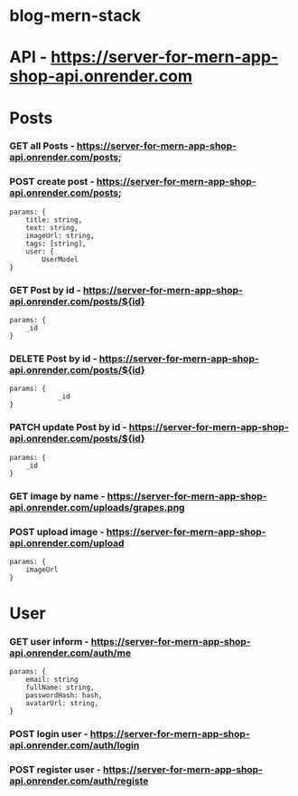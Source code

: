 # blog-mern-stack
# API - https://server-for-mern-app-shop-api.onrender.com

# Posts 
### GET all Posts - https://server-for-mern-app-shop-api.onrender.com/posts; 

### POST create post - https://server-for-mern-app-shop-api.onrender.com/posts; 
	params: {
		title: string,
		text: string,
		imageUrl: string,
		tags: [string],
		user: {
			UserModel
	}
### GET Post by id - https://server-for-mern-app-shop-api.onrender.com/posts/${id}
	params: {
		_id
	}
### DELETE Post by id - https://server-for-mern-app-shop-api.onrender.com/posts/${id}
	params: {
				_id
	}
### PATCH update Post by id - https://server-for-mern-app-shop-api.onrender.com/posts/${id}
	params: {
		_id
	}
### GET image by name - https://server-for-mern-app-shop-api.onrender.com/uploads/grapes.png	
### POST upload image - https://server-for-mern-app-shop-api.onrender.com/upload
	params: {
		imageUrl
	}
# User
### GET user inform - https://server-for-mern-app-shop-api.onrender.com/auth/me
	params: {
		email: string 
		fullName: string, 
		passwordHash: hash,
		avatarUrl: string,
	}
### POST login user - https://server-for-mern-app-shop-api.onrender.com/auth/login
### POST register user - https://server-for-mern-app-shop-api.onrender.com/auth/registe

